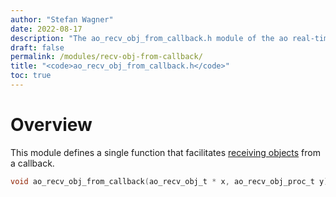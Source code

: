 ```yaml
---
author: "Stefan Wagner"
date: 2022-08-17
description: "The ao_recv_obj_from_callback.h module of the ao real-time operating system."
draft: false
permalink: /modules/recv-obj-from-callback/
title: "<code>ao_recv_obj_from_callback.h</code>"
toc: true
---
```


# Overview

This module defines a single function that facilitates [receiving objects](recv-obj.md) from a callback.

```c
void ao_recv_obj_from_callback(ao_recv_obj_t * x, ao_recv_obj_proc_t y);
```
